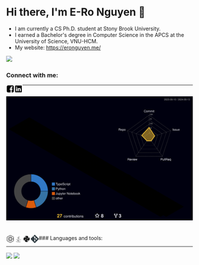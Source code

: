 # Hi there, I'm E-Ro Nguyen 👋
- I am currently a CS Ph.D. student at Stony Brook University. 
- I earned a Bachelor's degree in Computer Science in the APCS at the University of Science, VNU-HCM.
- My website: https://eronguyen.me/

![](https://komarev.com/ghpvc/?username=nero1342&color=orange&style=flat-square)

### Connect with me:
[<img align="left" alt="Facebook" width="22px" src="/icon/facebook.svg"/>][facebook]
[<img align="left" alt="LinkedIn" width="22px" src="/icon/linkedin.svg"/>][linkedin] 

---
![](./profile-3d-contrib/profile-night-rainbow.svg)
---

<br />
### Languages and tools:
<img align="left" alt="C++" width="22px" src="/icon/c++.svg"/>
<img align="left" alt="Java" width="22px" src="/icon/java.svg"/>
<img align="left" alt="Python" width="22px" src="/icon/python.svg"/>
<img align="left" alt="git" width="22px" src="/icon/git.svg"/>
<br />

---

[<img align="center" src="https://github-readme-stats.vercel.app/api?username=nero1342&count_private=true&show_icon=true&theme=vue-dark"/>][my_github]
[<img align="center" src="https://github-readme-stats.vercel.app/api/top-langs/?username=nero1342&langs_count=8&layout=compact&count_private=true&theme=vue-dark"/>][my_github]


<!--
**nero1342/nero1342** is a ✨ _special_ ✨ repository because its `README.md` (this file) appears on your GitHub profile.

Here are some ideas to get you started:

- 🔭 I’m currently working on ...
- 🌱 I’m currently learning ...
- 👯 I’m looking to collaborate on ...
- 🤔 I’m looking for help with ...
- 💬 Ask me about ...
- 📫 How to reach me: ...
- 😄 Pronouns: ...
- ⚡ Fun fact: ...
-->

[facebook]:https://www.facebook.com/nicky.rio/
[linkedin]:https://www.linkedin.com/in/nero1342/
[my_github]:https://github.com/nero1342

